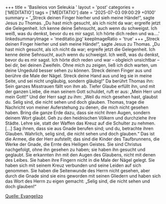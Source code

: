 +++
title = 'Basileios von Seleukia  '
layout = 'post'
categories = ['MEDITATIO']
tags = ['MEDITATIO']
date = '2025-07-03 09:00:29 +0100'
summary = '„Streck deinen Finger hierher und sieh meine Hände!“, sagte Jesus zu Thomas. „Du hast mich gesucht, als ich nicht da war; ergreife jetzt die Gelegenheit. Ich kenne deine Sehnsucht, auch wenn du schweigst. Ich weiß, was du denkst, bevor du es mir sagst. Ich hörte dich reden und wa....'
linkedsummaryImage = 'meditatio.jpg'
keepImageRatio = 'true'
+++
„Streck deinen Finger hierher und sieh meine Hände!“, sagte Jesus zu Thomas. „Du hast mich gesucht, als ich nicht da war; ergreife jetzt die Gelegenheit. Ich kenne deine Sehnsucht, auch wenn du schweigst. Ich weiß, was du denkst, bevor du es mir sagst. Ich hörte dich reden und war – obgleich unsichtbar – bei dir, bei deinen Zweifeln.<!--more--> Ohne mich zu zeigen, ließ ich dich warten, um deine Ungeduld besser sehen zu können. Streck deinen Finger aus und berühre die Male der Nägel. Streck deine Hand aus und leg sie in meine Seite, und sei nicht ungläubig, sondern gläubig!“
Da berührt Thomas ihn: Sein ganzes Misstrauen fällt von ihm ab. Tiefer Glaube erfüllt ihn, und mit der ganzen Liebe, die man seinem Gott schuldet, ruft er aus: „Mein Herr und mein Gott!“ Und der Herr sagt zu ihm: „Weil du mich gesehen hast, glaubst du. Selig sind, die nicht sehen und doch glauben. Thomas, trage die Nachricht von meiner Auferstehung zu denen, die mich nicht gesehen haben. Bring die ganze Erde dazu, dass sie nicht ihren Augen, sondern deinem Wort glaubt. Geh zu den heidnischen Völkern und durchziehe ihre Städte. Lehre sie, statt der Waffen das Kreuz auf die Schulter zu nehmen. [...] Sag ihnen, dass sie aus Gnade berufen sind; und du, betrachte ihren Glauben. Wahrlich, selig sind, die nicht sehen und doch glauben.“
Das ist die Armee, die der Herr aufstellt; das sind die Kinder des Taufbrunnens, die Werke der Gnade, die Ernte des Heiligen Geistes. Sie sind Christus nachgefolgt, ohne ihn gesehen zu haben; sie haben ihn gesucht und geglaubt. Sie erkannten ihn mit den Augen des Glaubens, nicht mit denen des Leibes. Sie haben ihre Fingern nicht in die Male der Nägel gelegt. Sie haben sich mit seinem Kreuz verbunden und seine Leiden auf sich genommen. Sie haben die Seitenwunde des Herrn nicht gesehen, aber durch die Gnade sind sie eins geworden mit seinen Gliedern und haben sich das Wort des Herrn zu eigen gemacht: „Selig sind, die nicht sehen und doch glauben!“ 




[Quelle: Evangelizo](https://evangeliumtagfuertag.org/DE/gospel)
